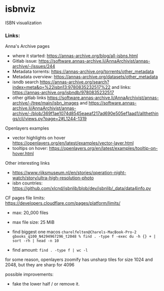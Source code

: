 # isbnviz
ISBN visualization


### Links:

Anna's Archive pages
- where it started: https://annas-archive.org/blog/all-isbns.html
- Gitlab issue: https://software.annas-archive.li/AnnaArchivist/annas-archive/-/issues/244
- Metadata torrents: https://annas-archive.org/torrents/other_metadata
- Metadata overview: https://annas-archive.org/datasets/other_metadata
- isndb search https://annas-archive.org/search?index=meta&q=%22isbn13:9780835232517%22 and links: https://annas-archive.org/isbndb/9780835232517
- other gitlab links https://software.annas-archive.li/AnnaArchivist/annas-archive/-/tree/main/isbn_images and 
https://software.annas-archive.li/AnnaArchivist/annas-archive/-/blob/369f1ae1074d8545eaeaf217ad690e505ef1aad1/allthethings/cli/views.py?page=2#L1244-1319

Openlayers examples
- vector highlights on hover https://openlayers.org/en/latest/examples/vector-layer.html
- tooltips on hover: https://openlayers.org/en/latest/examples/tooltip-on-hover.html

Other interesting links
- https://www.rijksmuseum.nl/en/stories/operation-night-watch/story/ultra-high-resolution-photo
- isbn countries: https://github.com/xlcnd/isbnlib/blob/dev/isbnlib/_data/data4info.py



CF pages file limits:
https://developers.cloudflare.com/pages/platform/limits/
- max: 20_000 files
- max file size: 25 MiB

- find biggest one macos `charelfelten@Charels-MacBook-Pro-2 gbooks_q100_N4294967296_t2048 % find . -type f -exec du -h {} + | sort -rh | head -n 10`

- find amount: `find . -type f | wc -l`


for some reason, openlayers zoomify has unsharp tiles for size 1024 and 2048, but they are sharp for 4096


possible improvements:
- fake the lower half / or remove it.
